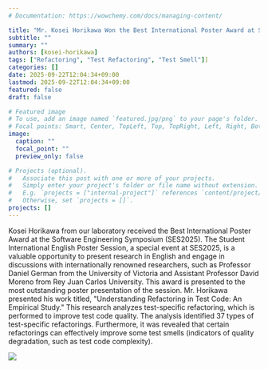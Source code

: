 ```yaml
---
# Documentation: https://wowchemy.com/docs/managing-content/

title: "Mr. Kosei Horikawa Won the Best International Poster Award at Software Engineering Symposium (SES2025)"
subtitle: ""
summary: ""
authors: [kosei-horikawa]
tags: ["Refactoring", "Test Refactoring", "Test Smell"]]
categories: []
date: 2025-09-22T12:04:34+09:00
lastmod: 2025-09-22T12:04:34+09:00
featured: false
draft: false

# Featured image
# To use, add an image named `featured.jpg/png` to your page's folder.
# Focal points: Smart, Center, TopLeft, Top, TopRight, Left, Right, BottomLeft, Bottom, BottomRight.
image:
  caption: ""
  focal_point: ""
  preview_only: false

# Projects (optional).
#   Associate this post with one or more of your projects.
#   Simply enter your project's folder or file name without extension.
#   E.g. `projects = ["internal-project"]` references `content/project/deep-learning/index.md`.
#   Otherwise, set `projects = []`.
projects: []
---
```

Kosei Horikawa from our laboratory received the Best International Poster Award at the Software Engineering Symposium (SES2025).
The Student International English Poster Session, a special event at SES2025, is a valuable opportunity to present research in English and engage in discussions with internationally renowned researchers, such as Professor Daniel German from the University of Victoria and Assistant Professor David Moreno from Rey Juan Carlos University. This award is presented to the most outstanding poster presentation of the session.
Mr. Horikawa presented his work titled, "Understanding Refactoring in Test Code: An Empirical Study." This research analyzes test-specific refactoring, which is performed to improve test code quality. The analysis identified 37 types of test-specific refactorings. Furthermore, it was revealed that certain refactorings can effectively improve some test smells (indicators of quality degradation, such as test code complexity).

![](image1.jpg)
